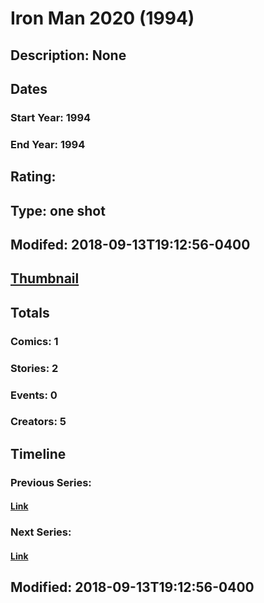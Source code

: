 # Iron Man 2020 (1994)
## Description: None
## Dates
### Start Year: 1994
### End Year: 1994
## Rating: 
## Type: one shot
## Modifed: 2018-09-13T19:12:56-0400
## [Thumbnail](http://i.annihil.us/u/prod/marvel/i/mg/b/40/image_not_available.jpg)
## Totals
### Comics: 1
### Stories: 2
### Events: 0
### Creators: 5
## Timeline
### Previous Series: 
#### [Link]()
### Next Series: 
#### [Link]()
## Modified: 2018-09-13T19:12:56-0400